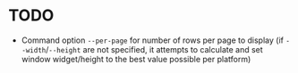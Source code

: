# TODO

- Command option `--per-page` for number of rows per page to display (if `--width`/`--height` are not specified, it attempts to calculate and set window widget/height to the best value possible per platform)
